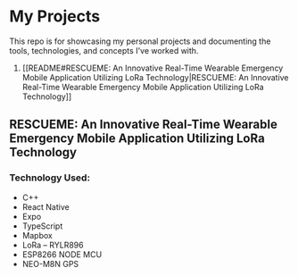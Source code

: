 # My Projects
This repo is for showcasing my personal projects and documenting the tools, technologies, and concepts I've worked with.

1. [[README#RESCUEME: An Innovative Real-Time Wearable Emergency Mobile Application Utilizing LoRa Technology|RESCUEME: An Innovative Real-Time Wearable Emergency Mobile Application Utilizing LoRa Technology]]












































































## RESCUEME: An Innovative Real-Time Wearable Emergency Mobile Application Utilizing LoRa Technology

### Technology Used:
- C++
- React Native
- Expo
- TypeScript
- Mapbox
- LoRa – RYLR896
- ESP8266 NODE MCU
- NEO-M8N GPS
